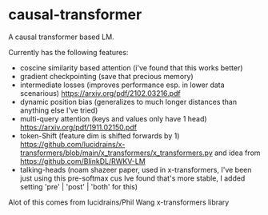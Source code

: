 # causal-transformer
A causal transformer based LM.

Currently has the following features:
- coscine similarity based attention (i've found that this works better)
- gradient checkpointing (save that precious memory)
- intermediate losses (improves performance esp. in lower data scenarious) https://arxiv.org/pdf/2102.03216.pdf
- dynamic position bias (generalizes to much longer distances than anything else I've tried)
- multi-query attention (keys and values only have 1 head) https://arxiv.org/pdf/1911.02150.pdf
- token-Shift (feature dim is shifted forwards by 1) https://github.com/lucidrains/x-transformers/blob/main/x_transformers/x_transformers.py and idea from https://github.com/BlinkDL/RWKV-LM
- talking-heads (noam shazeer paper, used in x-transformers, I've been just using this pre-softmax cus Ive found that's more stable, I added setting 'pre' | 'post' | 'both' for this)


Alot of this  comes from lucidrains/Phil Wang x-transformers library
